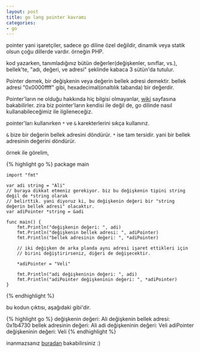 ```yaml
---
layout: post
title: go lang pointer kavramı
categories:
- go
---
```


pointer yani işaretçiler, sadece go diline özel değildir, dinamik veya statik olsun çoğu dillerde vardır. örneğin PHP.

kod yazarken, tanımladığınız bütün değerler(değişkenler, sınıflar, vs.), bellek'te, "adı, değeri, ve adresi" şeklinde kabaca 3 sütün'da tutulur.

Pointer demek, bir değişkenin veya değerin bellek adresi demektir. bellek adresi "0x0000ffff" gibi, hexadecimal(onaltılık tabanda) bir değerdir.

Pointer'ların ne olduğu hakkında hiç bilgisi olmayanlar, [wiki](http://tr.wikipedia.org/wiki/%C4%B0%C5%9Faret%C3%A7iler) sayfasına bakabilirler. zira biz pointer'ların kendisi ile değil de, go dilinde nasıl kullanabileceğimiz ile ilgileneceğiz.

pointer'ları kullanırken `*` ve `&` karekterlerini sıkça kullanırız.

`&` bize bir değerin bellek adresini döndürür. `*` ise tam tersidir. yani bir bellek adresinin değerini döndürür.

örnek ile görelim,

{% highlight go %}
    package main

    import "fmt"

    var adi string = "Ali"
    // buraya dikkat etmeniz gerekiyor. biz bu değişkenin tipini string değil de *string olarak
    // belirttik. yani diyoruz ki, bu değişkenin değeri bir "string değerin bellek adresi" olacaktır.
    var adiPointer *string = &adi

    func main() {
        fmt.Println("değişkenin değeri: ", adi)
        fmt.Println("değişkenin bellek adresi: ", adiPointer)
        fmt.Println("bellek adresinin değeri: ", *adiPointer)

        // iki değişken de arka planda aynı adresi işaret ettikleri için
        // birini değiştirirseniz, diğeri de değişecektir.

        *adiPointer = "Veli"

        fmt.Println("adi değişkeninin değeri: ", adi)
        fmt.Println("adiPointer değişkeninin değeri: ", *adiPointer)
    }
{% endhighlight %}

bu kodun çıktısı, aşağıdaki gibi'dir.

{% highlight go %}
    değişkenin değeri:  Ali
    değişkenin bellek adresi:  0x1b4730
    bellek adresinin değeri:  Ali
    adi değişkeninin değeri:  Veli
    adiPointer değişkeninin değeri:  Veli
{% endhighlight %}

inanmazsanız [buradan](http://play.golang.org/p/MiCA-rbmQB) bakabilirsiniz :)
